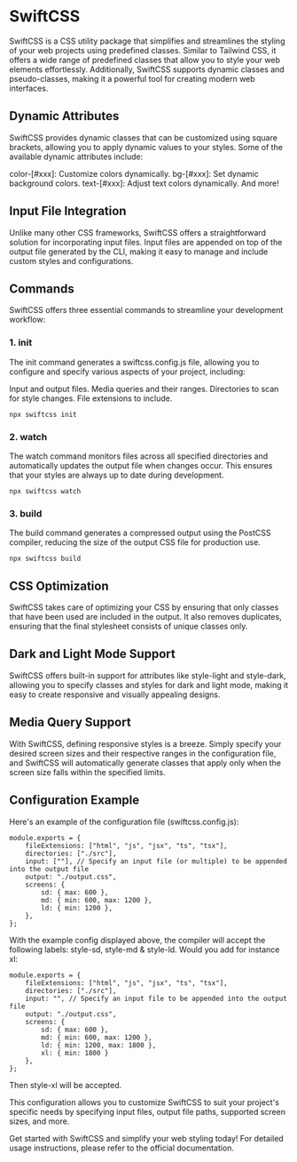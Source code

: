 # SwiftCSS
SwiftCSS is a CSS utility package that simplifies and streamlines the styling of your web projects using predefined classes. Similar to Tailwind CSS, it offers a wide range of predefined classes that allow you to style your web elements effortlessly. Additionally, SwiftCSS supports dynamic classes and pseudo-classes, making it a powerful tool for creating modern web interfaces.

## Dynamic Attributes
SwiftCSS provides dynamic classes that can be customized using square brackets, allowing you to apply dynamic values to your styles. Some of the available dynamic attributes include:

color-[#xxx]: Customize colors dynamically.
bg-[#xxx]: Set dynamic background colors.
text-[#xxx]: Adjust text colors dynamically.
And more!

## Input File Integration
Unlike many other CSS frameworks, SwiftCSS offers a straightforward solution for incorporating input files. Input files are appended on top of the output file generated by the CLI, making it easy to manage and include custom styles and configurations.

## Commands
SwiftCSS offers three essential commands to streamline your development workflow:

### 1. init
The init command generates a swiftcss.config.js file, allowing you to configure and specify various aspects of your project, including:

Input and output files.
Media queries and their ranges.
Directories to scan for style changes.
File extensions to include.

```
npx swiftcss init
```

### 2. watch
The watch command monitors files across all specified directories and automatically updates the output file when changes occur. This ensures that your styles are always up to date during development.
```
npx swiftcss watch
```

### 3. build
The build command generates a compressed output using the PostCSS compiler, reducing the size of the output CSS file for production use.
```
npx swiftcss build
```

## CSS Optimization
SwiftCSS takes care of optimizing your CSS by ensuring that only classes that have been used are included in the output. It also removes duplicates, ensuring that the final stylesheet consists of unique classes only.

## Dark and Light Mode Support
SwiftCSS offers built-in support for attributes like style-light and style-dark, allowing you to specify classes and styles for dark and light mode, making it easy to create responsive and visually appealing designs.

## Media Query Support
With SwiftCSS, defining responsive styles is a breeze. Simply specify your desired screen sizes and their respective ranges in the configuration file, and SwiftCSS will automatically generate classes that apply only when the screen size falls within the specified limits.

## Configuration Example
Here's an example of the configuration file (swiftcss.config.js):
```
module.exports = {
    fileExtensions: ["html", "js", "jsx", "ts", "tsx"],
    directories: ["./src"],
    input: [""], // Specify an input file (or multiple) to be appended into the output file
    output: "./output.css",
    screens: {
        sd: { max: 600 },
        md: { min: 600, max: 1200 },
        ld: { min: 1200 },
    },
};
```

With the example config displayed above, the compiler will accept the following labels: style-sd, style-md & style-ld. Would you add for instance xl:

```
module.exports = {
    fileExtensions: ["html", "js", "jsx", "ts", "tsx"],
    directories: ["./src"],
    input: "", // Specify an input file to be appended into the output file
    output: "./output.css",
    screens: {
        sd: { max: 600 },
        md: { min: 600, max: 1200 },
        ld: { min: 1200, max: 1800 },
        xl: { min: 1800 }
    },
};
```

Then style-xl will be accepted.

This configuration allows you to customize SwiftCSS to suit your project's specific needs by specifying input files, output file paths, supported screen sizes, and more.

Get started with SwiftCSS and simplify your web styling today! For detailed usage instructions, please refer to the official documentation.
